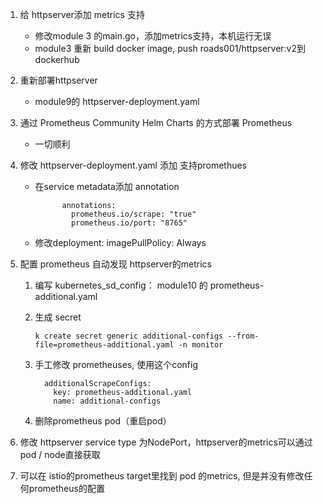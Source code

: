 1. 给 httpserver添加 metrics 支持

   - 修改module 3 的main.go，添加metrics支持，本机运行无误
   - module3 重新 build docker image, push roads001/httpserver:v2到dockerhub

2. 重新部署httpserver

   - module9的 httpserver-deployment.yaml

3. 通过 Prometheus Community Helm Charts 的方式部署 Prometheus

   - 一切顺利

4. 修改 httpserver-deployment.yaml 添加 支持promethues

   - 在service metadata添加 annotation

     ```
           annotations:
             prometheus.io/scrape: "true"
             prometheus.io/port: "8765"
     ```

   - 修改deployment: imagePullPolicy: Always

5. 配置 prometheus 自动发现  httpserver的metrics

   1. 编写 kubernetes_sd_config： module10 的 prometheus-additional.yaml

   2. 生成 secret

      ```
      k create secret generic additional-configs --from-file=prometheus-additional.yaml -n monitor
      ```

   3. 手工修改 prometheuses, 使用这个config

      ```
        additionalScrapeConfigs:
          key: prometheus-additional.yaml
          name: additional-configs
      ```

   4. 删除prometheus pod（重启pod）

6. 修改 httpserver service type 为NodePort，httpserver的metrics可以通过pod / node直接获取

7. 可以在 istio的prometheus  target里找到 pod 的metrics, 但是并没有修改任何prometheus的配置
